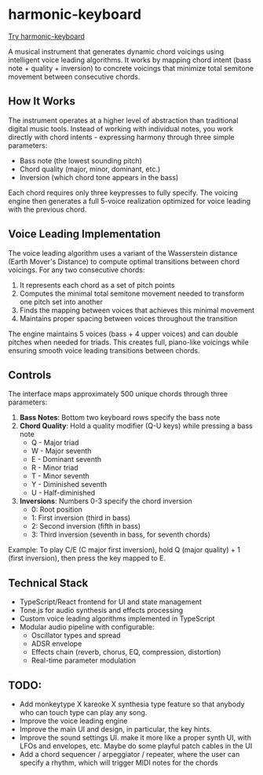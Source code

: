 # harmonic-keyboard

[Try harmonic-keyboard](https://harmony-keyboard-guinness1.replit.app)

A musical instrument that generates dynamic chord voicings using intelligent voice leading algorithms. It works by mapping chord intent (bass note + quality + inversion) to concrete voicings that minimize total semitone movement between consecutive chords.

## How It Works

The instrument operates at a higher level of abstraction than traditional digital music tools. Instead of working with individual notes, you work directly with chord intents - expressing harmony through three simple parameters:

- Bass note (the lowest sounding pitch)
- Chord quality (major, minor, dominant, etc.)  
- Inversion (which chord tone appears in the bass)

Each chord requires only three keypresses to fully specify. The voicing engine then generates a full 5-voice realization optimized for voice leading with the previous chord.

## Voice Leading Implementation

The voice leading algorithm uses a variant of the Wasserstein distance (Earth Mover's Distance) to compute optimal transitions between chord voicings. For any two consecutive chords:

1. It represents each chord as a set of pitch points
2. Computes the minimal total semitone movement needed to transform one pitch set into another 
3. Finds the mapping between voices that achieves this minimal movement
4. Maintains proper spacing between voices throughout the transition

The engine maintains 5 voices (bass + 4 upper voices) and can double pitches when needed for triads. This creates full, piano-like voicings while ensuring smooth voice leading transitions between chords.

## Controls

The interface maps approximately 500 unique chords through three parameters:

1. **Bass Notes**: Bottom two keyboard rows specify the bass note
2. **Chord Quality**: Hold a quality modifier (Q-U keys) while pressing a bass note
   - Q - Major triad
   - W - Major seventh  
   - E - Dominant seventh
   - R - Minor triad
   - T - Minor seventh
   - Y - Diminished seventh
   - U - Half-diminished
3. **Inversions**: Numbers 0-3 specify the chord inversion
   - 0: Root position  
   - 1: First inversion (third in bass)
   - 2: Second inversion (fifth in bass)
   - 3: Third inversion (seventh in bass, for seventh chords)

Example: To play C/E (C major first inversion), hold Q (major quality) + 1 (first inversion), then press the key mapped to E.

## Technical Stack

- TypeScript/React frontend for UI and state management
- Tone.js for audio synthesis and effects processing
- Custom voice leading algorithms implemented in TypeScript
- Modular audio pipeline with configurable:
  - Oscillator types and spread
  - ADSR envelope
  - Effects chain (reverb, chorus, EQ, compression, distortion)
  - Real-time parameter modulation

## TODO:
- Add monkeytype X kareoke X synthesia type feature so that anybody who can touch type can play any song.
- Improve the voice leading engine
- Improve the main UI and design, in particular, the key hints.
- Improve the sound settings UI. make it more like a proper synth UI, with LFOs and envelopes, etc. Maybe do some playful patch cables in the UI
- Add a chord sequencer / arpeggiator / repeater, where the user can specify a rhythm, which will trigger MIDI notes for the chords
